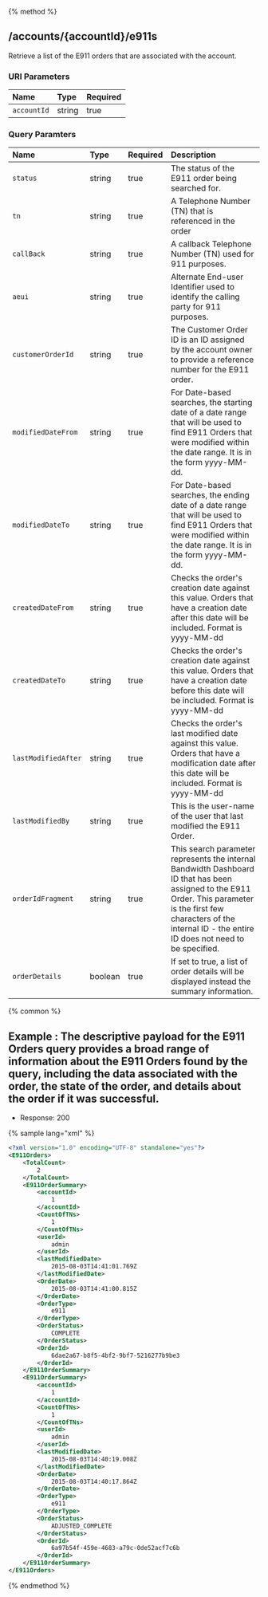 {% method %}
## /accounts/{accountId}/e911s

Retrieve a list of the E911 orders that are associated with the account.



### URI Parameters
| Name | Type | Required |
|:-----|:-----|:---------|
| `accountId` | string | true |


### Query Paramters

| Name | Type | Required | Description |
|:-----|:-----|:---------|:------------|
| `status` | string | true | The status of the E911 order being searched for. |
| `tn` | string | true | A Telephone Number (TN) that is referenced in the order |
| `callBack` | string | true | A callback Telephone Number (TN) used for 911 purposes. |
| `aeui` | string | true | Alternate End-user Identifier used to identify the calling party for 911 purposes. |
| `customerOrderId` | string | true | The Customer Order ID is an ID assigned by the account owner to provide a reference number for the E911 order. |
| `modifiedDateFrom` | string | true | For Date-based searches, the starting date of a date range that will be used to find E911 Orders that were modified within the date range.  It is in the form yyyy-MM-dd. |
| `modifiedDateTo` | string | true | For Date-based searches, the ending date of a date range that will be used to find E911 Orders that were modified within the date range.  It is in the form yyyy-MM-dd. |
| `createdDateFrom` | string | true | Checks the order's creation date against this value. Orders that have a creation date after this date will be included. Format is yyyy-MM-dd |
| `createdDateTo` | string | true | Checks the order's creation date against this value. Orders that have a creation date before this date will be included. Format is yyyy-MM-dd |
| `lastModifiedAfter` | string | true | Checks the order's last modified date against this value. Orders that have a modification date after this date will be included. Format is yyyy-MM-dd |
| `lastModifiedBy` | string | true | This is the user-name of the user that last modified the E911 Order. |
| `orderIdFragment` | string | true | This search parameter represents the internal Bandwidth Dashboard ID that has been assigned to the E911 Order.  This parameter is the first few characters of the internal ID - the entire ID does not need to be specified. |
| `orderDetails` | boolean | true | If set to true, a list of order details will be displayed instead the summary information. |




{% common %}


## Example : The descriptive payload for the E911 Orders query provides a broad range of information about the E911  Orders found by the query, including the data associated with the order, the state of the order, and details about the order if it was successful.


* Response: 200

{% sample lang="xml" %}

```xml
<?xml version="1.0" encoding="UTF-8" standalone="yes"?>
<E911Orders>
    <TotalCount>
        2
    </TotalCount>
    <E911OrderSummary>
        <accountId>
            1
        </accountId>
        <CountOfTNs>
            1
        </CountOfTNs>
        <userId>
            admin
        </userId>
        <lastModifiedDate>
            2015-08-03T14:41:01.769Z
        </lastModifiedDate>
        <OrderDate>
            2015-08-03T14:41:00.815Z
        </OrderDate>
        <OrderType>
            e911
        </OrderType>
        <OrderStatus>
            COMPLETE
        </OrderStatus>
        <OrderId>
            6dae2a67-b8f5-4bf2-9bf7-5216277b9be3
        </OrderId>
    </E911OrderSummary>
    <E911OrderSummary>
        <accountId>
            1
        </accountId>
        <CountOfTNs>
            1
        </CountOfTNs>
        <userId>
            admin
        </userId>
        <lastModifiedDate>
            2015-08-03T14:40:19.008Z
        </lastModifiedDate>
        <OrderDate>
            2015-08-03T14:40:17.864Z
        </OrderDate>
        <OrderType>
            e911
        </OrderType>
        <OrderStatus>
            ADJUSTED_COMPLETE
        </OrderStatus>
        <OrderId>
            6a97b54f-459e-4683-a79c-0de52acf7c6b
        </OrderId>
    </E911OrderSummary>
</E911Orders>
```


{% endmethod %}